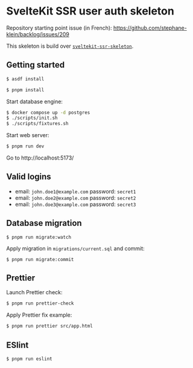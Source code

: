# SvelteKit SSR user auth skeleton

Repository starting point issue (in French): https://github.com/stephane-klein/backlog/issues/209

This skeleton is build over [`sveltekit-ssr-skeleton`](https://github.com/stephane-klein/sveltekit-ssr-skeleton).

## Getting started

```sh
$ asdf install
```

```sh
$ pnpm install
```

Start database engine:

```sh
$ docker compose up -d postgres
$ ./scripts/init.sh
$ ./scripts/fixtures.sh
```

Start web server:

```sh
$ pnpm run dev
```

Go to http://localhost:5173/

## Valid logins

- email: `john.doe1@example.com`
  password: `secret1`
- email: `john.doe2@example.com`
  password: `secret2`
- email: `john.doe3@example.com`
  password: `secret3`

## Database migration

```
$ pnpm run migrate:watch
```

Apply migration in `migrations/current.sql` and commit:

```
$ pnpm run migrate:commit
```

## Prettier

Launch Prettier check:

```sh
$ pnpm run prettier-check
```

Apply Prettier fix example:

```sh
$ pnpm run prettier src/app.html
```

## ESlint

```sh
$ pnpm run eslint
```
